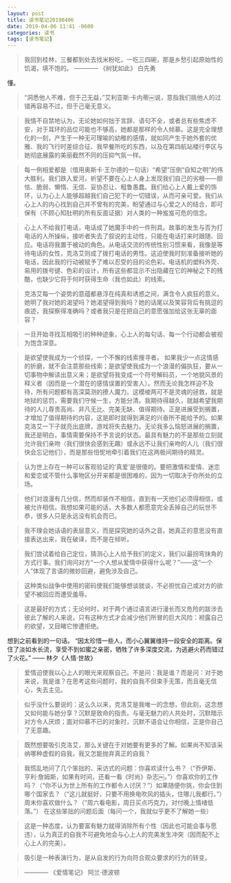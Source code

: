 ```yaml
---
layout: post
title: 读书笔记20190406
date: 2019-04-06 11:41 -0600
categories: 读书
tags: [读书笔记]
---
```

> 我回到桂林，三餐都到处去找米粉吃，一吃三四碗，那是乡愁引起原始性的饥渴，填不饱的。
———— 《树犹如此》 白先勇

懂。

> “洞悉他人不难，但于己无益，”艾利亚斯·卡内蒂￼说，意指我们挑他人的过错再容易不过，但于己毫无意义。

> 我情不自禁地认为，无论她如何拙于言辞、语句不全，或者总有些焦虑不安，对于耳环的品位可能也不够高，她都是那样的令人倾慕。这是完全理想化的一刻，产生于一种无可理喻的幼稚的感情，就如同产生于她外套的优雅、我的飞行时差综合征、我早餐所吃的东西，以及在第四航站楼行李区与她彻底展露的美丽截然不同的压抑气氛一样。

> 每一例相爱都是（借用奥斯卡·王尔德的一句话）“希望”压倒“自知之明”的伟大胜利。我们跌入爱河，祈望不要在心上人身上发现我们自己的劣根——胆怯、脆弱、懒惰、无信、妥协忍让、粗鲁愚蠢。我们给心上人戴上爱的饰环，认为心上人能够超越我们自己犯下的一切错误，从而可亲可爱。我们从心上人的内心找到自己并不曾有的完美，盼望通过与心爱之人的结合，即可保有（不顾心知肚明的所有反面证据）对人类的一种岌岌可危的信念。

> 心上人不给我打电话，电话成了她魔手中的一件刑具。故事的发生与否为打电话的人所操纵，接听者失去了叙说的主动性，只能在电话打来时跟随、回应。电话将我置于被动的角色。从电话交流的传统性别习惯来看，我像是等待电话的女性，克洛艾则成了拨打电话的男性。这迫使我时刻准备接听她的电话，因此我的行动被赋予了难以忍受的目的论色彩。电话机的塑料外壳、易用的拨号键、色彩的设计，所有这些都显示不出隐藏在它的神秘之下的残酷，也缺少它将于何时获得生命（我也如此）的线索。

> 克洛艾每一个姿势的意蕴都悬浮在纯真和诱惑之间，满含令人疯狂的意义。她明了我对她的渴望吗？她渴望得到我吗？她的话尾以及笑容背后有挑逗的痕迹，我探察得准确吗？或者我只是在把自己的意愿强加给这张无辜的面容？

> 一旦开始寻找互相吸引的种种迹象，心上人的每句话、每一个行动都会被视为饱含深意。

> 是欲望使我成为一个侦探，一个不懈的线索搜寻者。
如果我少一点这情感的折磨，就不会注意那些线索；是欲望使我成为一个浪漫的偏执狂，要从一切事物中解读出意义来；是欲望将我变成一个符号解码员，一个地貌风景的释义者（因而是一个潜在的感情误置的受害人）。然而无论我怎样迫不及待，所有问题都有高深莫测的撩人魔力。这模棱两可不是灵魂的拯救，就是地狱的惩罚，需要我们守候一生，方能分清。我期待得越久，就越希望我期待的人儿尊贵高尚、非凡无比、完美无缺、值得期待。正是进展受到搁置，才增加了值得期待的内容，这是即时就得到满足的兴奋所不能给予的。如果克洛艾一下子就亮出底牌，游戏将失去魅力。无论我多么恼怒进展的搁置，我还是明白，事情需要保持不予言说的状态。最具有魅力的不是那些立刻就允许我们亲吻（我们很快会感到无趣）或永远不让我们亲吻的人儿（我们很快会忘记他们），而是那些忸怩地牵引着我们在这两极间期待的精灵。

> 认为世上存在一种可以客观验证的‘真爱’是很傻的。要把激情和爱情、迷恋和爱恋或不管什么事物区分开来都是很困难的，因为一切取决于你所处的立场。

> 他们对浪漫有几分信，然而却装作不相信，直到有一天他们必须得相信，或被允许相信。我想如果可能的话，大多数人都愿意完全丢掉自己的玩世不恭，很多人只是永远没有机会而已。

> 我不理会她话语的表层意义，而是探究她的话外之音。她真正的意思没有直接表达出来，我在破译，而不是在倾听。

> 我们尝试着给自己定位，猜测心上人给予我们的定义，我们以最拐弯抹角的方式行事。我们询问对方“一个人想从爱情中获得什么呢？”——这“一个人”体现了言语的微妙回避，避免涉及自己。

> 这种类似战争中使用的密码使我们能够想谈就谈，不必担忧自己或对方的欲望不被回应而遭受羞辱。

> 这是最好的方式；无论何时，对于两个通过语言进行漫长而又危险的跋涉去彼此了解的人来说，只有这种方式才会减少他们所冒的巨大风险：袒露自己的欲望，又目睹它惨遭拒绝。

想到之前看到的一句话。
“因太珍惜一些人，而小心翼翼维持一段安全的距离。保住了淡如水长流，享受不到如蜜之亲密，牺牲了许多深度交流，为逃避火药而错过了火花。”
—— 林夕《人情·世故》

> 爱情迫使我以心上人的眼光来观察自己。不是问：我是谁？而是问：对于她来说，我是谁？在思考这些问题时，我的自我不但束手无策，而且毫无信心，失去主见。

> 似乎没什么要说的：这么久以来，克洛艾是我唯一的念想，但此刻，这念想又如何能与她分享？沉默是致命的指责。与毫无魅力的人共处时，沉默暗示对方令人厌烦；面对仰慕不已的对象时，沉默不语会让你相信，正是你自己了无意趣。

> 既然想要吸引克洛艾，那么关键在于对她要有更多的了解。如果尚不知该采纳哪种虚假的自我，我又怎能抛弃真正的自我？

> 我慌乱地问了几个笨拙的、采访式的问题：你喜欢读什么书？（“乔伊斯、亨利·詹姆斯，如果有时间，还看一看《时尚》杂志￼。”）你喜欢你的工作吗？（“你不认为世上所有的工作都令人讨厌？”）如果随便你挑，你会住到哪个国家去？（“这儿就挺好，只要不用换电吹风的插头，住哪儿我都行。”）周末你喜欢做什么？（“周六看电影，周日买点巧克力，对付晚上情绪低落。”）
在这些笨拙的问题后面（每问一个，我就似乎更不了解她一些）

> 这是一种态度，认为要富有魅力就得消除所有个性（因此也可能会事与愿违），认为真正的自我不可避免地会与心上人的完美发生冲突（因而配不上心上人的完美）。

> 吸引是一种表演行为，是从自发的行为向符合观众要求的行为的转变。

> ———— 《爱情笔记》 阿兰·德波顿
